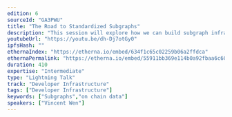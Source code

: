 ```yaml
---
edition: 6
sourceId: "GA3PWU"
title: "The Road to Standardized Subgraphs"
description: "This session will explore how we can build subgraph infrastructures that are consistent across the board in order to enable the transformation of raw blockchain data into meaningful metrics."
youtubeUrl: "https://youtu.be/dh-Dj7otGy0"
ipfsHash: ""
ethernaIndex: "https://etherna.io/embed/634f1c65c02259b06a2ffdca"
ethernaPermalink: "https://etherna.io/embed/55911bb369e114b0a92fbaa6c60c50027acaef67c14f2e67fc4cbb094d913ae1"
duration: 410
expertise: "Intermediate"
type: "Lightning Talk"
track: "Developer Infrastructure"
tags: ["Developer Infrastructure"]
keywords: ["Subgraphs","on chain data"]
speakers: ["Vincent Wen"]
---
```


